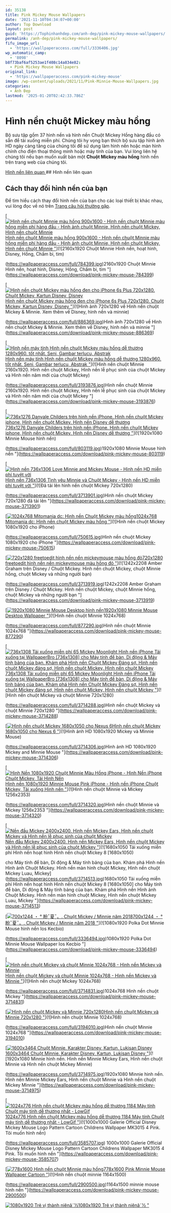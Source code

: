 ```yaml
---
id: 35138
title: Pink Mickey Mouse Wallpapers
date: '2021-11-10T04:34:07+00:00'
author: Top Download
layout: post
guid: 'https://Tophinhanhdep.com/anh-dep/pink-mickey-mouse-wallpapers/'
permalink: /anh-dep/pink-mickey-mouse-wallpapers/
fifu_image_url:
  - 'https://wallpaperaccess.com/full/3336406.jpg'
wp_automatic_camp:
  - '8098'
b8f73baf6af5253ae1f408c14a834e82:
  - Pink Mickey Mouse Wallpapers
original_link:
  - 'https://wallpaperaccess.com/pink-mickey-mouse'
image: /wp-content/uploads/2021/11/Pink-Minnie-Mouse-Wallpapers.jpg
categories:
  - Ảnh Đẹp
lastmod: '2025-01-20T02:42:33.786Z'
---
```

# Hình nền chuột Mickey màu hồng

Bộ sưu tập gồm 37 hình nền và hình nền Chuột Mickey Hồng hàng đầu có sẵn để tải xuống miễn phí. Chúng tôi hy vọng bạn thích bộ sưu tập hình ảnh HD ngày càng tăng của chúng tôi để sử dụng làm hình nền hoặc màn hình chính cho điện thoại thông minh hoặc máy tính của bạn. Vui lòng liên hệ chúng tôi nếu bạn muốn xuất bản một **Chuột Mickey màu hồng** hình nền trên trang web của chúng tôi.

[Hình nền liên quan ](#related) ## Hình nền liên quan

## Cách thay đổi hình nền của bạn

Để tìm hiểu cách thay đổi hình nền của bạn cho các loại thiết bị khác nhau, vui lòng đọc về nó trên [Trang câu hỏi thường gặp](https://tophinhanhdep.com/faq/).

  
[[![Hình nền chuột Minnie màu hồng 900x1600 - Hình nền chuột Minnie màu hồng miễn phí hàng đầu - Hình ảnh chuột Minnie, Hình nền chuột Mickey, Hình nền chuột Minnie](https://wallpaperaccess.com/full/3336406.jpg)Hình nền chuột Minnie màu hồng 900x1600 - Hình nền chuột Minnie màu hồng miễn phí hàng đầu - Hình ảnh chuột Minnie, Hình nền chuột Mickey, Hình nền chuột Minnie "](https://wallpaperaccess.com/download/pink-mickey-mouse-3336406)](![2160x1920 Chuột Minnie Hình nền, hoạt hình, Disney, Hồng, Chấm bi, tim)

(https://wallpaperaccess.com/full/784399.jpg)2160x1920 Chuột Minnie Hình nền, hoạt hình, Disney, Hồng, Chấm bi, tim "](https://wallpaperaccess.com/download/pink-mickey-mouse-784399)

[[![Hình nền chuột Mickey màu hồng đen cho iPhone 6s Plus 720x1280.  Chuột Mickey, Kartun Disney, Disney](https://wallpaperaccess.com/full/230304.jpg)Hình nền chuột Mickey màu hồng đen cho iPhone 6s Plus 720x1280. Chuột Mickey, Kartun Disney, Disney "](https://wallpaperaccess.com/download/pink-mickey-mouse-230304)](![Hình ảnh 720x1280 về Hình nền chuột Mickey & Minnie.  Xem thêm về Disney, hình nền và minnie)

(https://wallpaperaccess.com/full/886369.jpg)Hình ảnh 720x1280 về Hình nền chuột Mickey &amp; Minnie. Xem thêm về Disney, hình nền và minnie "](https://wallpaperaccess.com/download/pink-mickey-mouse-886369)

[[![Hình nền máy tính Hình nền chuột Mickey màu hồng dễ thương 1280x960.  tốt nhất.  Seni, Gambar terlucu, Abstrak](https://wallpaperaccess.com/full/3713646.jpg)Hình nền máy tính Hình nền chuột Mickey màu hồng dễ thương 1280x960. tốt nhất. Seni, Gambar terlucu, Abstrak "](https://wallpaperaccess.com/download/pink-mickey-mouse-3713646)](![Hình nền chuột Minnie 2160x1920.  Hình nền chuột Mickey, Hình nền lễ phục sinh của chuột Mickey và Hình nền năm mới của chuột Mickey)

(https://wallpaperaccess.com/full/3193876.jpg)Hình nền chuột Minnie 2160x1920. Hình nền chuột Mickey, Hình nền lễ phục sinh của chuột Mickey và Hình nền năm mới của chuột Mickey "](https://wallpaperaccess.com/download/pink-mickey-mouse-3193876)

[[![736x1276 Danyale Childers trên hình nền iPhone.  Hình nền chuột Mickey iphone, Hình nền chuột Mickey, Hình nền Disney dễ thương](https://wallpaperaccess.com/full/3713655.jpg)736x1276 Danyale Childers trên hình nền iPhone. Hình nền chuột Mickey iphone, Hình nền chuột Mickey, Hình nền Disney dễ thương "](https://wallpaperaccess.com/download/pink-mickey-mouse-3713655)](![1920x1080 Minnie Mouse hình nền)

(https://wallpaperaccess.com/full/803119.jpg)1920x1080 Minnie Mouse hình nền "](https://wallpaperaccess.com/download/pink-mickey-mouse-803119)

[[![Hình nền 736x1306 Love Minnie and Mickey Mouse - Hình nền HD miễn phí tuyệt vời](https://wallpaperaccess.com/full/3644878.jpg)Hình nền 736x1306 Tình yêu Minnie và Chuột Mickey - Hình nền HD miễn phí tuyệt vời "](https://wallpaperaccess.com/download/pink-mickey-mouse-3644878)](![Đã tải lên hình nền chuột Mickey 720x1280)

(https://wallpaperaccess.com/full/3713901.jpg)Hình nền chuột Mickey 720x1280 đã tải lên "](https://wallpaperaccess.com/download/pink-mickey-mouse-3713901)

[[![1024x768 Mitomania dc: Hình nền Chuột Mickey màu hồng](https://wallpaperaccess.com/full/1259429.jpg)1024x768 Mitomania dc: Hình nền chuột Mickey màu hồng "](https://wallpaperaccess.com/download/pink-mickey-mouse-1259429)](![Hình nền chuột Mickey 1080x1920 cho iPhone)

(https://wallpaperaccess.com/full/750615.jpg)Hình nền chuột Mickey 1080x1920 cho iPhone "](https://wallpaperaccess.com/download/pink-mickey-mouse-750615)

[[![720x1280 freetoedit hình nền nền mickeymouse màu hồng đỏ](https://wallpaperaccess.com/full/1259452.png)720x1280 freetoedit hình nền nền mickeymouse màu hồng đỏ "](https://wallpaperaccess.com/download/pink-mickey-mouse-1259452)](![1242x2208 Amber Graham trên Disney / Chuột Mickey.  Hình nền chuột Mickey, chuột Minnie hồng, chuột Mickey và những người bạn)

(https://wallpaperaccess.com/full/3713919.jpg)1242x2208 Amber Graham trên Disney / Chuột Mickey. Hình nền chuột Mickey, chuột Minnie hồng, chuột Mickey và những người bạn "](https://wallpaperaccess.com/download/pink-mickey-mouse-3713919)

[[![1920x1080 Minnie Mouse Desktop hình nền](https://wallpaperaccess.com/full/3713931.jpg)1920x1080 Minnie Mouse Desktop Wallpaper "](https://wallpaperaccess.com/download/pink-mickey-mouse-3713931)](![Hình nền chuột Minnie 1024x768)

(https://wallpaperaccess.com/full/877290.jpg)Hình nền chuột Minnie 1024x768 "](https://wallpaperaccess.com/download/pink-mickey-mouse-877290)

[[![736x1308 Tải xuống miễn phí 65 Mickey Moonlight Hình nền iPhone Tải xuống tại WallpaperBro [736x1308] cho Máy tính để bàn, Di động & Máy tính bảng của bạn.  Khám phá Hình nền Chuột Mickey Đáng sợ.  Hình nền chuột Mickey đáng sợ, Hình nền chuột Mickey, Hình nền chuột Mickey](https://wallpaperaccess.com/full/3713962.jpg)736x1308 Tải xuống miễn phí 65 Mickey Moonlight Hình nền iPhone Tải xuống tại WallpaperBro \[736x1308\] cho Máy tính để bàn, Di động &amp; Máy tính bảng của bạn. Khám phá Hình nền Chuột Mickey Đáng sợ. Hình nền chuột Mickey đáng sợ, Hình nền chuột Mickey, Hình nền chuột Mickey "](https://wallpaperaccess.com/download/pink-mickey-mouse-3713962)](![Hình nền chuột Mickey và chuột Minnie 720x1280)

(https://wallpaperaccess.com/full/3714288.jpg)Hình nền chuột Mickey và chuột Minnie 720x1280 "](https://wallpaperaccess.com/download/pink-mickey-mouse-3714288)

[[![Hình nền chuột Mickey 1680x1050 cho Nexus 6](https://wallpaperaccess.com/full/835675.jpg)Hình nền chuột Mickey 1680x1050 cho Nexus 6 "](https://wallpaperaccess.com/download/pink-mickey-mouse-835675)](![Hình ảnh HD 1080x1920 Mickey và Minnie Mouse)

(https://wallpaperaccess.com/full/3714306.jpg)Hình ảnh HD 1080x1920 Mickey and Minnie Mouse "](https://wallpaperaccess.com/download/pink-mickey-mouse-3714306)

[[![Hình Nền 1080x1920 Chuột Minnie Màu Hồng iPhone - Hình Nền iPhone Chuột Mickey, Tải Hình Nền](https://wallpaperaccess.com/full/2759592.jpg)Hình nền 1080x1920 Minnie Mouse Pink iPhone - Hình nền iPhone Chuột Mickey, Tải xuống Hình nền "](https://wallpaperaccess.com/download/pink-mickey-mouse-2759592)](![Hình nền chuột Minnie và Mickey 1256x2353)

(https://wallpaperaccess.com/full/3714320.jpg)Hình nền chuột Minnie và Mickey 1256x2353 "](https://wallpaperaccess.com/download/pink-mickey-mouse-3714320)

[[![Nền đầu Mickey 2400x2400.  Hình nền Mickey Ears, Hình nền chuột Mickey và Hình nền lễ phục sinh của chuột Mickey](https://wallpaperaccess.com/full/3714329.jpg)Nền đầu Mickey 2400x2400. Hình nền Mickey Ears, Hình nền chuột Mickey và Hình nền lễ phục sinh của chuột Mickey "](https://wallpaperaccess.com/download/pink-mickey-mouse-3714329)](![1680x1050 Tải xuống miễn phí Hình nền hoạt hình Hình nền chuột Mickey 8 [1680x1050)

 cho Máy tính để bàn, Di động & Máy tính bảng của bạn.  Khám phá Hình nền Hình ảnh Chuột Mickey.  Hình nền màn hình chuột Mickey, Hình nền chuột Mickey Luau, Mickey](https://wallpaperaccess.com/full/3714513.jpg)1680x1050 Tải xuống miễn phí Hình nền hoạt hình Hình nền chuột Mickey 8 \[1680x1050\] cho Máy tính để bàn, Di động &amp; Máy tính bảng của bạn. Khám phá Hình nền Hình ảnh Chuột Mickey. Hình nền màn hình chuột Mickey, Hình nền chuột Mickey Luau, Mickey "](https://wallpaperaccess.com/download/pink-mickey-mouse-3714513)

[[![700x1244 ・ ° 盼 ̥̊ 夏 ̥̊ 。.  Chuột Mickey / Minnie năm 2018](https://wallpaperaccess.com/full/857840.jpg)700x1244 ・ ° 盼 ̥̊ 夏 ̥̊ 。. Chuột Mickey / Minnie năm 2018 "](https://wallpaperaccess.com/download/pink-mickey-mouse-857840)](![1080x1920 Polka Dot Minnie Mouse hình nền Ios Kecbio)

(https://wallpaperaccess.com/full/3336494.jpg)1080x1920 Polka Dot Minnie Mouse Wallpaper Ios Kecbio "](https://wallpaperaccess.com/download/pink-mickey-mouse-3336494)

[[![Hình nền chuột Mickey và chuột Minnie 1024x768 - Hình nền Mickey và Minnie](https://wallpaperaccess.com/full/806245.jpg)Hình nền chuột Mickey và chuột Minnie 1024x768 - Hình nền Mickey và Minnie "](https://wallpaperaccess.com/download/pink-mickey-mouse-806245)](![Hình nền chuột Mickey 1024x768)

(https://wallpaperaccess.com/full/3714831.jpg)1024x768 Hình nền chuột Mickey "](https://wallpaperaccess.com/download/pink-mickey-mouse-3714831)

[[![Hình nền chuột Mickey và Minnie 720x1280](https://wallpaperaccess.com/full/3714949.jpg)Hình nền chuột Mickey và Minnie 720x1280 "](https://wallpaperaccess.com/download/pink-mickey-mouse-3714949)](![Hình nền chuột Minnie 1024x768)

(https://wallpaperaccess.com/full/3194010.jpg)Hình nền chuột Minnie 1024x768 "](https://wallpaperaccess.com/download/pink-mickey-mouse-3194010)

[[![1600x3464 Chuột Minnie.  Karakter Disney, Kartun, Lukisan Disney](https://wallpaperaccess.com/full/805903.jpg)1600x3464 Chuột Minnie. Karakter Disney, Kartun, Lukisan Disney "](https://wallpaperaccess.com/download/pink-mickey-mouse-805903)](![1920x1080 Minnie hình nền.  Hình nền Minnie Mickey Ears, Hình nền chuột Minnie và Hình nền chuột Mickey Minnie)

(https://wallpaperaccess.com/full/3714975.jpg)1920x1080 Minnie hình nền. Hình nền Minnie Mickey Ears, Hình nền chuột Minnie và Hình nền chuột Mickey Minnie "](https://wallpaperaccess.com/download/pink-mickey-mouse-3714975)

[[![1024x776 Hình nền chuột Mickey màu hồng dễ thương 1184 Máy tính Chuột máy tính dễ thương nhất - LowGif](https://wallpaperaccess.com/full/3715167.jpg)1024x776 Hình nền chuột Mickey màu hồng dễ thương 1184 Máy tính Chuột máy tính dễ thương nhất - LowGif "](https://wallpaperaccess.com/download/pink-mickey-mouse-3715167)](![1000x1000 Galerie Official Disney Mickey Mouse Logo Pattern Cartoon Childrens Wallpaper MK3015 4 Pink.  Tôi muốn hình nền)

(https://wallpaperaccess.com/full/3585707.jpg) 1000x1000 Galerie Official Disney Mickey Mouse Logo Pattern Cartoon Childrens Wallpaper MK3015 4 Pink. Tôi muốn hình nền "](https://wallpaperaccess.com/download/pink-mickey-mouse-3585707)

[[![778x1600 Hình nền chuột Minnie màu hồng](https://wallpaperaccess.com/full/3715174.jpg)778x1600 Pink Minnie Mouse Wallpaper Cartoon "](https://wallpaperaccess.com/download/pink-mickey-mouse-3715174)](![Hình nền chuột minnie 1164x1500)

(https://wallpaperaccess.com/full/2900500.jpg)1164x1500 minnie mouse hình nền "](https://wallpaperaccess.com/download/pink-mickey-mouse-2900500)

[![1080x1920 Trẻ vị thành niênâ˜½](https://wallpaperaccess.com/full/3715180.jpg)1080x1920 Trẻ vị thành niênâ˜½ "](https://wallpaperaccess.com/download/pink-mickey-mouse-3715180)
